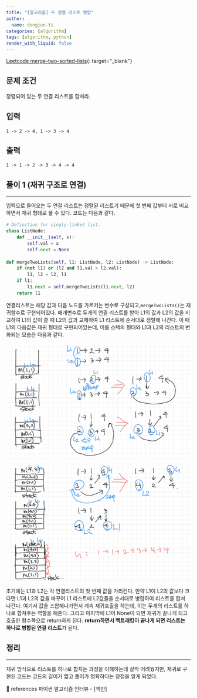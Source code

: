 ```yaml
---
title: "[알고리즘] 두 정렬 리스트 병합"
author:
  name: dongjun-Yi
categories: [algorithm]
tags: [algorithm, python]
render_with_liquid: false
---
```

[Leetcode merge-two-sorted-lists](https://leetcode.com/problems/merge-two-sorted-lists/){: target="_blank"}

## 문제 조건

정렬되어 있는 두 연결 리스트를 합쳐라.

## 입력

```
1 -> 2 -> 4, 1 -> 3 -> 4
```

## 출력

```
1 -> 1 -> 2 -> 3 -> 4 -> 4
```

## 풀이 1 (재귀 구조로 연결)

---

입력으로 들어오는 두 연결 리스트는 정렬된 리스트기 때문에 첫 번째 값부터 서로 비교하면서 재귀 형태로 풀 수 있다. 코드는 다음과 같다.

```python
# Definition for singly-linked list.
class ListNode:
    def __init__(self, x):
        self.val = x
        self.next = None

def mergeTwoLists(self, l1: ListNode, l2: ListNode) -> ListNode:
    if (not l1) or (l2 and l1.val > l2.val):
        l1, l2 = l2, l1
    if l1:
        l1.next = self.mergeTwoLists(l1.next, l2)
    return l1
```

연결리스트는 해당 값과 다음 노드를 가르키는 변수로 구성되고,`mergeTwoLists()`는 재귀함수로 구현되어있다. 
매개변수로 두개의 연결 리스트를 받아 L1의 값과 L2의 값을 비교하여 L1의 값이 클 때  L2의 값과 교체하여 L1 리스트에 순서대로 정렬해 나간다. 이 때 L1의 다음값은 재귀 형태로 구현되어있는데, 이를 스택의 형태와 L1과 L2의 리스트의 변화되는 모습은 다음과 같다.

![Untitled.png](/assets/images/MergeTwoLists/python-57.jpg)

![Untitled.png](/assets/images/MergeTwoLists/python-58.jpg)

초기에는 L1과 L2는 각 연결리스트의 첫 번째 값을 가리킨다. 만약 L1이 L2의 값보다 크다면 L1과 L2의 값을 바꾸어 L1 리스트에 L2값들을 순서대로 병합하여 리스트를 합쳐 나간다. 
여기서 값을 스왑해나가면서 계속 재귀호출을 하는데, 이는 두개의 리스트를 하나로 합쳐주는 역할을 해준다. 그리고 마지막에 L1이 None이 되면 재귀가 끝나게 되고 호출한 함수쪽으로 return하게 된다. **return하면서 백트래킹이 끝나게 되면 리스트는 하나로 병합된 연결 리스트**가 된다.

## 정리

---

재귀 방식으로 리스트를 하나로 합치는 과정을 이해하는데 살짝 어려웠지만, 재귀로 구현된 코드는 코드의 길이가 짧고 풀이가 명확하다는 장점을 알게 되었다.

<aside>
📖 references 파이썬 알고리즘 인터뷰 - [책만]

</aside>